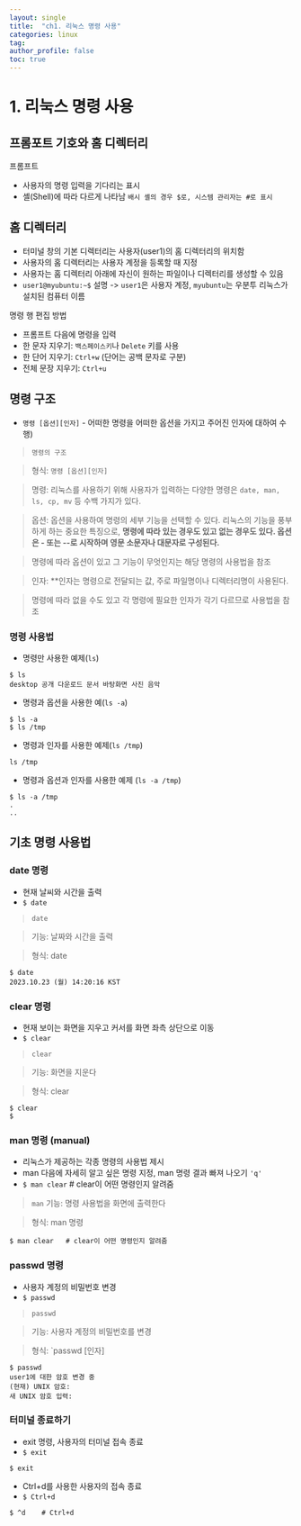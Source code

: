 ```yaml
---
layout: single
title:  "ch1. 리눅스 명령 사용"
categories: linux
tag:
author_profile: false
toc: true
---
```



# 1. 리눅스 명령 사용

## 프롬포트 기호와 홈 디렉터리

프롬프트
- 사용자의 명령 입력을 기다리는 표시
- 셸(Shell)에 따라 다르게 나타남 `배시 셸의 경우 $로, 시스템 관리자는 #로 표시`

## 홈 디렉터리
- 터미널 창의 기본 디렉터리는 사용자(user1)의 홈 디렉터리의 위치함
- 사용자의 홈 디렉터리는 사용자 계정을 등록할 때 지정
- 사용자는 홈 디렉터리 아래에 자신이 원하는 파일이나 디렉터리를 생성할 수 있음
- `user1@myubuntu:~$` 설명
-> `user1`은 사용자 계정, `myubuntu`는 우분투 리눅스가 설치된 컴퓨터 이름

명령 행 편집 방법
- 프롬프트 다음에 명령을 입력
- 한 문자 지우기: `백스페이스키`나 `Delete` 키를 사용 
- 한 단어 지우기: `Ctrl+w` (단어는 공백 문자로 구분)
- 전체 문장 지우기: `Ctrl+u`


## 명령 구조
- `명령 [옵션][인자]` - 어떠한 명령을 어떠한 옵션을 가지고 주어진 인자에 대하여 수행)

>`명령의 구조`

> 형식: `명령 [옵션][인자]`

>명령: 리눅스를 사용하기 위해 사용자가 입력하는 다양한 명령은 `date, man, ls, cp, mv` 등 수백 가지가 있다. 

>옵션: 옵션을 사용하여 명령의 세부 기능을 선택할 수 있다. 리눅스의 기능을 풍부하게 하는 중요한 특징으로, **명령에 따라 있는 경우도 있고 없는 경우도 있다. 옵션은 - 또는 --로 시작하며 영문 소문자나 대문자로 구성된다.**

>명령에 따라 옵션이 있고 그 기능이 무엇인지는 해당 명령의 사용법을 참조

>인자: **인자는 명령으로 전달되는 값, 주로 파일명이나 디렉터리명이 사용된다.

>명령에 따라 없을 수도 있고 각 명령에 필요한 인자가 각기 다르므로 사용법을 참조


### 명령 사용법
- 명령만 사용한 예제(`ls`)

```
$ ls
desktop 공개 다운로드 문서 바탕화면 사진 음악                     
```

- 명령과 옵션을 사용한 예(`ls -a`)

```
$ ls -a
$ ls /tmp
```

- 명령과 인자를 사용한 예제(`ls /tmp`)

```
ls /tmp

```

- 명령과 옵션과 인자를 사용한 예제 (`ls -a /tmp`)

```
$ ls -a /tmp
.
..
```

## 기초 명령 사용법

### date 명령
- 현재 날씨와 시간을 출력
- `$ date`

>`date`

>기능: 날짜와 시간을 출력

>형식: date

```
$ date
2023.10.23 (월) 14:20:16 KST
```


### clear 명령
- 현재 보이는 화면을 지우고 커서를 화면 좌측 상단으로 이동
- `$ clear`

>`clear`

>기능: 화면을 지운다

>형식: clear
```
$ clear
$
```


### man 명령 (manual)
- 리눅스가 제공하는 각종 명령의 사용법 제시
- man 다음에 자세히 알고 싶은 명령 지정, man 명령 결과 빠져 나오기 `'q'`
- `$ man clear`   # clear이 어떤 명령인지 알려줌

>`man`
>기능: 명령 사용법을 화면에 출력한다

>형식: man 명령
```
$ man clear   # clear이 어떤 명령인지 알려줌
```


### passwd 명령
- 사용자 계정의 비밀번호 변경
- `$ passwd`

>`passwd`

>기능: 사용자 계정의 비밀번호를 변경

>형식: `passwd [인자]

```
$ passwd
user1에 대한 암호 변경 중
(현재) UNIX 암호: 
새 UNIX 암호 입력:
```


### 터미널 종료하기
- exit 명령, 사용자의 터미널 접속 종료
- `$ exit`
```
$ exit
```

- Ctrl+d를 사용한 사용자의 접속 종료
- `$ Ctrl+d`
```
$ ^d    # Ctrl+d
```

